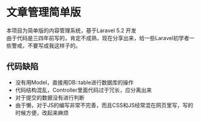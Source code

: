 # 文章管理简单版
本项目为简单版的内容管理系统，基于Laravel 5.2 开发  
由于代码是三四年前写的，肯定不成熟，现在分享出来，给一些Laravel初学者一些警戒，不要写成我这样子的。

## 代码缺陷
- 没有用Model，直接用DB::table进行数据库的操作
- 代码结构混乱，Controller里面代码过于冗长，应分离出来
- 对于提交的数据没有进行判断
- 由于懒，对于JS的编写非常不完善，而且CSS和JS经常混在网页里写，写的时候方便，改起来麻烦
